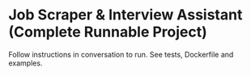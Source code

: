 # Job Scraper & Interview Assistant (Complete Runnable Project)

Follow instructions in conversation to run. See tests, Dockerfile and examples.
